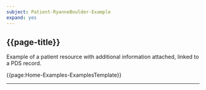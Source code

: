 ```yaml
---
subject: Patient-RyanneBoulder-Example
expand: yes
---
```


## {{page-title}}

Example of a patient resource with additional information attached, linked to a PDS record.

{{page:Home-Examples-ExamplesTemplate}}

---